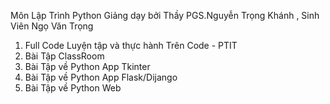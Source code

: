 Môn Lập Trình Python Giảng dạy bởi Thầy PGS.Nguyễn Trọng Khánh , Sinh Viên Ngọ Văn Trọng
 1. Full Code Luyện tập và thực hành Trên Code - PTIT
 2. Bài Tập ClassRoom
 3. Bài Tập về Python App Tkinter
 4. Bài Tập về Python App Flask/Dijango
 5. Bài Tập về Python Web
